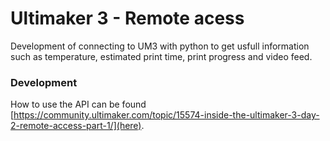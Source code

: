 # Ultimaker 3 - Remote acess
Development of connecting to UM3 with python to get usfull information such as temperature, estimated print time, print progress and video feed. 

### Development
How to use the API can be found [https://community.ultimaker.com/topic/15574-inside-the-ultimaker-3-day-2-remote-access-part-1/](here).
